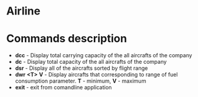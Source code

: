 # Airline

# Commands description
- __dcc__ - Display total carrying capacity of the all aircrafts of the company
- __dc__ - Display total capacity of the all aircrafts of the company
- __dsr__ - Display all of the aircrafts sorted by flight range
- __dwr__ __\<T\>__ __V__ - Display aircrafts that corresponding to range of fuel consumption parameter. __T__ - minimum, __V__ - maximum
- __exit__ - exit from comandline application
